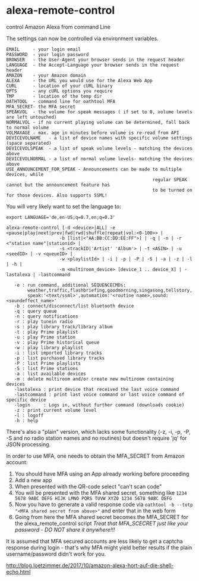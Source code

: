 
# alexa-remote-control
control Amazon Alexa from command Line

The settings can now be controlled via environment variables.
```
EMAIL     - your login email
PASSWORD  - your login password
BROWSER   - the User-Agent your browser sends in the request header
LANGUAGE  - the Accept-Language your browser sends in the request header
AMAZON    - your Amazon domain
ALEXA     - the URL you would use for the Alexa Web App
CURL      - location of your cURL binary
OPTS      - any cURL options you require
TMP       - location of the temp dir
OATHTOOL  - command line for oathtool MFA
MFA_SECRET- the MFA secret
SPEAKVOL  - the volume for speak messages ( if set to 0, volume levels are left untouched)
NORMALVOL - if no current playing volume can be determined, fall back to normal volume
VOLMAXAGE - max. age in minutes before volume is re-read from API
DEVICEVOLNAME   - a list of device names with specific volume settings (space separated)
DEVICEVOLSPEAK  - a list of speak volume levels - matching the devices above
DEVICEVOLNORMAL - a list of normal volume levels- matching the devices above
USE_ANNOUNCEMENT_FOR_SPEAK - Announcements can be made to multiple devices, while
                                                       regular SPEAK cannot but the announcement feature has
													   to be turned on for those devices. Also supports SSML!
```
You will very likely want to set the language to:
```
export LANGUAGE='de,en-US;q=0.7,en;q=0.3'
```

```
alexa-remote-control [-d <device>|ALL] -e <pause|play|next|prev|fwd|rwd|shuffle|repeat|vol:<0-100>> |
                    -b [list|<"AA:BB:CC:DD:EE:FF">] | -q | -n | -r <"station name"|stationid> |
                    -s <trackID|'Artist' 'Album'> | -t <ASIN> | -u <seedID> | -v <queueID> |
                    -w <playlistId> | -i | -p | -P | -S | -a | -z | -l | -h |
                    -m <multiroom_device> [device_1 .. device_X] | -lastalexa | -lastcommand

   -e : run command, additional SEQUENCECMDs:
        weather,traffic,flashbriefing,goodmorning,singasong,tellstory,
        speak:'<text/ssml>',automation:'<routine name>,sound:<soundeffect_name>'
   -b : connect/disconnect/list bluetooth device
   -q : query queue
   -n : query notifications
   -r : play tunein radio
   -s : play library track/library album
   -t : play Prime playlist
   -u : play Prime station
   -v : play Prime historical queue
   -w : play library playlist
   -i : list imported library tracks
   -p : list purchased library tracks
   -P : list Prime playlists
   -S : list Prime stations
   -a : list available devices
   -m : delete multiroom and/or create new multiroom containing devices
   -lastalexa : print device that received the last voice command
   -lastcommand : print last voice command or last voice command of specific device
   -login     : Logs in, without further command (downloads cookie)
   -z : print current volume level
   -l : logoff
   -h : help
```
 
There's also a "plain" version, which lacks some functionality (-z, -i, -p, -P, -S and no radio station names and no routines) but doesn't require 'jq' for JSON processing.

In order to use MFA, one needs to obtain the MFA_SECRET from Amazon account:
1. You should have MFA using an App already working before proceeding
1. Add a new app
1. When presented with the QR-code select "can't scan code"
1. You will be presented with the MFA shared secret, something like `1234 5678 9ABC DEFG HIJK LMNO PQRS TUVW XYZ0 1234 5678 9ABC DEFG`
1. Now you have to generate a valid response code via `oathtool -b --totp "<MFA shared secret from above>"` and enter that in the web form
1. Going from here the MFA shared secret becomes the MFA_SECRET for the alexa_remote_control script
*Treat that MFA_SCECRET just like your password - DO NOT share it anywhere!!!*

It is assumed that MFA secured accounts are less likely to get a captcha response during login - that's why MFA might yield better results if the plain username/password didn't work for you.

http://blog.loetzimmer.de/2017/10/amazon-alexa-hort-auf-die-shell-echo.html

